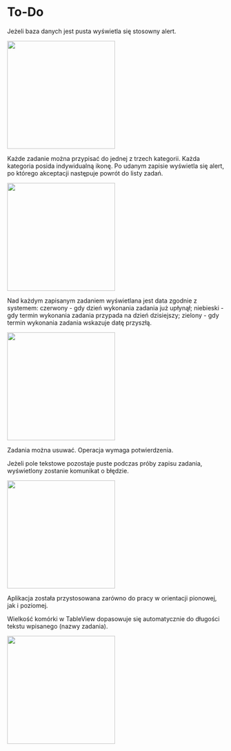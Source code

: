 # To-Do

Jeżeli baza danych jest pusta wyświetla się stosowny alert.

<img src="https://user-images.githubusercontent.com/25162169/170472406-6fe9a160-e4b2-43d8-a60c-9cd9565ebfd6.mp4" width="250">

Każde zadanie można przypisać do jednej z trzech kategorii. Każda kategoria posida indywidualną ikonę. Po udanym zapisie wyświetla się alert, po którego akceptacji następuje powrót do listy zadań.

<img src="https://user-images.githubusercontent.com/25162169/170472442-dd073845-5c16-40c1-8258-512ef320198a.mp4" width="250">

Nad każdym zapisanym zadaniem wyświetlana jest data zgodnie z systemem:
czerwony - gdy dzień wykonania zadania już upłynął;
niebieski - gdy termin wykonania zadania przypada na dzień dzisiejszy;
zielony - gdy termin wykonania zadania wskazuje datę przyszłą.

<img src="https://user-images.githubusercontent.com/25162169/170472515-6307b4a8-f2ab-4157-bbe3-dffed2fd0cf5.mp4" width="250">

Zadania można usuwać. Operacja wymaga potwierdzenia.

Jeżeli pole tekstowe pozostaje puste podczas próby zapisu zadania, wyświetlony zostanie komunikat o błędzie.

<img src="https://user-images.githubusercontent.com/25162169/170472532-7453f2ab-7cb4-48cc-8e03-03661c5bbd00.mp4" width="250">

Aplikacja została przystosowana zarówno do pracy w orientacji pionowej, jak i poziomej.

Wielkość komórki w TableView dopasowuje się automatycznie do długości tekstu wpisanego (nazwy zadania).

<img src="https://user-images.githubusercontent.com/25162169/170477563-b3019703-2322-4f35-8536-e538766203eb.mp4" width="250">

